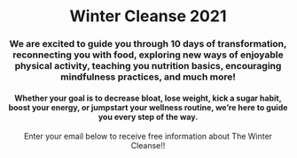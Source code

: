 ---
title: Winter Cleanse 2021
subtitle: >
  ### We are excited to guide you through 10 days of transformation,
  reconnecting you with food, exploring new ways of enjoyable physical activity,
  teaching you nutrition basics, encouraging mindfulness practices, and much
  more!&#xA;


  #### Whether your goal is to decrease bloat, lose weight, kick a sugar habit,
  boost your energy, or jumpstart your wellness routine, we’re here to guide you
  every step of the way.


  Enter your email below to receive free information about The Winter Cleanse!!
menus:
  main:
    title: Winter Cleanse 2021
    weight: 0
    identifier: lorem-ipsum
template: page
---